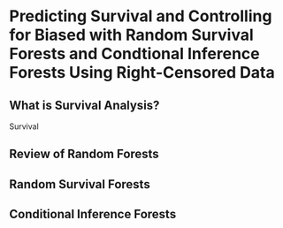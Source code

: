 # Predicting Survival and Controlling for Biased with Random Survival Forests and Condtional Inference Forests Using Right-Censored Data

## What is Survival Analysis?

Survival

## Review of Random Forests

## Random Survival Forests

## Conditional Inference Forests

